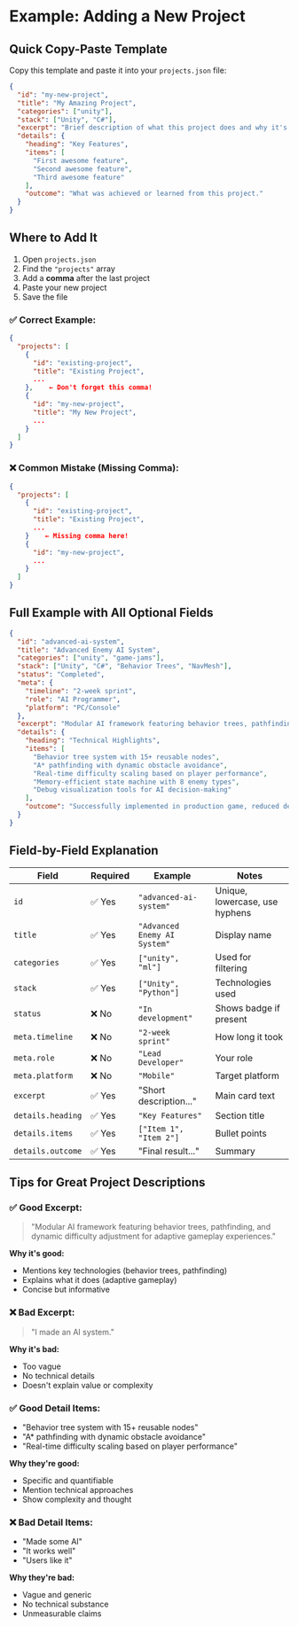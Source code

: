 # Example: Adding a New Project

## Quick Copy-Paste Template

Copy this template and paste it into your `projects.json` file:

```json
{
  "id": "my-new-project",
  "title": "My Amazing Project",
  "categories": ["unity"],
  "stack": ["Unity", "C#"],
  "excerpt": "Brief description of what this project does and why it's interesting.",
  "details": {
    "heading": "Key Features",
    "items": [
      "First awesome feature",
      "Second awesome feature",
      "Third awesome feature"
    ],
    "outcome": "What was achieved or learned from this project."
  }
}
```

## Where to Add It

1. Open `projects.json`
2. Find the `"projects"` array
3. Add a **comma** after the last project
4. Paste your new project
5. Save the file

### ✅ Correct Example:

```json
{
  "projects": [
    {
      "id": "existing-project",
      "title": "Existing Project",
      ...
    },    ← Don't forget this comma!
    {
      "id": "my-new-project",
      "title": "My New Project",
      ...
    }
  ]
}
```

### ❌ Common Mistake (Missing Comma):

```json
{
  "projects": [
    {
      "id": "existing-project",
      "title": "Existing Project",
      ...
    }    ← Missing comma here!
    {
      "id": "my-new-project",
      ...
    }
  ]
}
```

## Full Example with All Optional Fields

```json
{
  "id": "advanced-ai-system",
  "title": "Advanced Enemy AI System",
  "categories": ["unity", "game-jams"],
  "stack": ["Unity", "C#", "Behavior Trees", "NavMesh"],
  "status": "Completed",
  "meta": {
    "timeline": "2-week sprint",
    "role": "AI Programmer",
    "platform": "PC/Console"
  },
  "excerpt": "Modular AI framework featuring behavior trees, pathfinding, and dynamic difficulty adjustment for adaptive gameplay experiences.",
  "details": {
    "heading": "Technical Highlights",
    "items": [
      "Behavior tree system with 15+ reusable nodes",
      "A* pathfinding with dynamic obstacle avoidance",
      "Real-time difficulty scaling based on player performance",
      "Memory-efficient state machine with 8 enemy types",
      "Debug visualization tools for AI decision-making"
    ],
    "outcome": "Successfully implemented in production game, reduced development time for future AI by 40%"
  }
}
```

## Field-by-Field Explanation

| Field | Required | Example | Notes |
|-------|----------|---------|-------|
| `id` | ✅ Yes | `"advanced-ai-system"` | Unique, lowercase, use hyphens |
| `title` | ✅ Yes | `"Advanced Enemy AI System"` | Display name |
| `categories` | ✅ Yes | `["unity", "ml"]` | Used for filtering |
| `stack` | ✅ Yes | `["Unity", "Python"]` | Technologies used |
| `status` | ❌ No | `"In development"` | Shows badge if present |
| `meta.timeline` | ❌ No | `"2-week sprint"` | How long it took |
| `meta.role` | ❌ No | `"Lead Developer"` | Your role |
| `meta.platform` | ❌ No | `"Mobile"` | Target platform |
| `excerpt` | ✅ Yes | "Short description..." | Main card text |
| `details.heading` | ✅ Yes | `"Key Features"` | Section title |
| `details.items` | ✅ Yes | `["Item 1", "Item 2"]` | Bullet points |
| `details.outcome` | ✅ Yes | "Final result..." | Summary |

## Tips for Great Project Descriptions

### ✅ Good Excerpt:
> "Modular AI framework featuring behavior trees, pathfinding, and dynamic difficulty adjustment for adaptive gameplay experiences."

**Why it's good:**
- Mentions key technologies (behavior trees, pathfinding)
- Explains what it does (adaptive gameplay)
- Concise but informative

### ❌ Bad Excerpt:
> "I made an AI system."

**Why it's bad:**
- Too vague
- No technical details
- Doesn't explain value or complexity

### ✅ Good Detail Items:
- "Behavior tree system with 15+ reusable nodes"
- "A* pathfinding with dynamic obstacle avoidance"
- "Real-time difficulty scaling based on player performance"

**Why they're good:**
- Specific and quantifiable
- Mention technical approaches
- Show complexity and thought

### ❌ Bad Detail Items:
- "Made some AI"
- "It works well"
- "Users like it"

**Why they're bad:**
- Vague and generic
- No technical substance
- Unmeasurable claims
